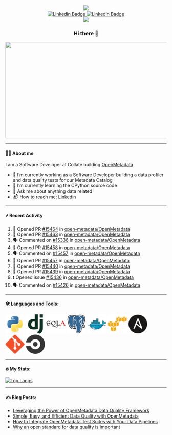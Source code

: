 <div id="header" align="center">
  <img src="https://media.giphy.com/media/5eLDrEaRGHegx2FeF2/giphy.gif" width="100"/>
</div>
<div id="badges" align="center">
  <a href="https://www.linkedin.com/in/teddycrepineau/">
    <img src="https://shields.io/badge/Linkedin-blue?logo=linkedin&logoColor=white&style=for-the-badge" alt="Linkedin Badge"/>
  </a>
  <a href="https://medium.com/@teddycrpineau">
    <img src="https://shields.io/badge/Medium-black?logo=medium&logoColor=white&style=for-the-badge" alt="Linkedin Badge"/>
  </a>
</div>
<div align="center">
  <img src="https://komarev.com/ghpvc/?username=TeddyCr&color=blue&style=flat-square" />
</div>

<h3 align="center">
Hi there 👋
</h3>
<div align="center">
  <img src="https://media.giphy.com/media/L8K62iTDkzGX6/giphy.gif" width="600" height="300"/>
</div>

---

#### :technologist: About me
I am a Software Developer at Collate building <a href="https://open-metadata.org"/>OpenMetadata</a>
- 🔭 I’m currently working as a Software Developer building a data profiler and data quality tests for our Metadata Catalog
- 🐍 I’m currently learning the CPython source code
- 💬 Ask me about anything data related
- 📬 How to reach me: [Linkedin](https://shields.io/badge/Linkedin-blue?logo=linkedin&logoColor=white&style=for-the-badge)

---

#### ⚡️ Recent Activity
<!--START_SECTION:activity-->
1. 💪 Opened PR [#15464](https://github.com/open-metadata/OpenMetadata/pull/15464) in [open-metadata/OpenMetadata](https://github.com/open-metadata/OpenMetadata)
2. 💪 Opened PR [#15463](https://github.com/open-metadata/OpenMetadata/pull/15463) in [open-metadata/OpenMetadata](https://github.com/open-metadata/OpenMetadata)
3. 🗣 Commented on [#15336](https://github.com/open-metadata/OpenMetadata/issues/15336#issuecomment-1978782798) in [open-metadata/OpenMetadata](https://github.com/open-metadata/OpenMetadata)
4. 💪 Opened PR [#15458](https://github.com/open-metadata/OpenMetadata/pull/15458) in [open-metadata/OpenMetadata](https://github.com/open-metadata/OpenMetadata)
5. 🗣 Commented on [#15457](https://github.com/open-metadata/OpenMetadata/pull/15457#issuecomment-1978588315) in [open-metadata/OpenMetadata](https://github.com/open-metadata/OpenMetadata)
6. 💪 Opened PR [#15457](https://github.com/open-metadata/OpenMetadata/pull/15457) in [open-metadata/OpenMetadata](https://github.com/open-metadata/OpenMetadata)
7. 💪 Opened PR [#15440](https://github.com/open-metadata/OpenMetadata/pull/15440) in [open-metadata/OpenMetadata](https://github.com/open-metadata/OpenMetadata)
8. 💪 Opened PR [#15439](https://github.com/open-metadata/OpenMetadata/pull/15439) in [open-metadata/OpenMetadata](https://github.com/open-metadata/OpenMetadata)
9. ❗ Opened issue [#15436](https://github.com/open-metadata/OpenMetadata/issues/15436) in [open-metadata/OpenMetadata](https://github.com/open-metadata/OpenMetadata)
10. 🗣 Commented on [#15426](https://github.com/open-metadata/OpenMetadata/issues/15426#issuecomment-1976001984) in [open-metadata/OpenMetadata](https://github.com/open-metadata/OpenMetadata)
<!--END_SECTION:activity-->

---

#### :hammer_and_wrench: Languages and Tools:
<div>
   <img src="https://github.com/devicons/devicon/blob/master/icons/python/python-original.svg" width="60" height="60"/>
   <img src="https://github.com/devicons/devicon/blob/master/icons/django/django-plain.svg" width="60" height="60"/>
   <img src="https://github.com/devicons/devicon/blob/master/icons/sqlalchemy/sqlalchemy-original.svg" width="60" height="60"/>
   <img src="https://github.com/devicons/devicon/blob/master/icons/postgresql/postgresql-original.svg" width="60" height="60"/>
   <img src="https://github.com/devicons/devicon/blob/master/icons/docker/docker-original.svg" width="60" height="60"/>
   <img src="https://github.com/devicons/devicon/blob/master/icons/amazonwebservices/amazonwebservices-original.svg" width="60" height="60"/>
   <img src="https://github.com/devicons/devicon/blob/master/icons/ansible/ansible-original.svg" width="60" height="60"/>
   <img src="https://github.com/devicons/devicon/blob/master/icons/git/git-original.svg" width="60" height="60"/>
   <img src="https://github.com/devicons/devicon/blob/master/icons/circleci/circleci-plain.svg" width="60" height="60"/>
</div>

---

#### 🔥 My Stats:
[![Top Langs](https://github-readme-stats.vercel.app/api/top-langs/?username=TeddyCr&layout=compact&hide=javascript,html,css)](https://github.com/anuraghazra/github-readme-stats)

---

#### ✍️ Blog Posts:
<!-- BLOG-POST-LIST:START -->
- [Leveraging the Power of OpenMetadata Data Quality Framework](https://blog.open-metadata.org/leveraging-the-power-of-openmetadata-data-quality-framework-385ba2d8eaf?source=rss-16e0670af08f------2)
- [Simple, Easy, and Efficient Data Quality with OpenMetadata](https://blog.open-metadata.org/simple-easy-and-efficient-data-quality-with-openmetadata-1c4e7d329364?source=rss-16e0670af08f------2)
- [How to Integrate OpenMetadata Test Suites with Your Data Pipelines](https://blog.open-metadata.org/how-to-integrate-openmetadata-test-suites-with-your-data-pipelines-d83fb55fa494?source=rss-16e0670af08f------2)
- [Why an open standard for data quality is important](https://blog.open-metadata.org/why-are-we-building-a-data-quality-standard-1753fae87259?source=rss-16e0670af08f------2)
<!-- BLOG-POST-LIST:END -->
